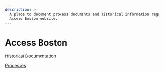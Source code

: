 ```yaml
---
description: >-
  A place to document process documents and historical information regarding the
  Access Boston website.
---
```


# Access Boston

[Historical Documentation](https://app.gitbook.com/@boston/s/digital/~/drafts/-M-zEz_10oYZMEzJpMPE/projects/access-boston/historical-documentation)

[Processes](https://app.gitbook.com/@boston/s/digital/~/drafts/-M-zEz_10oYZMEzJpMPE/projects/access-boston/processes)




